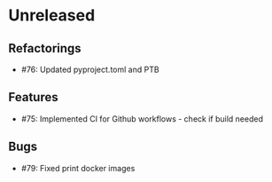 # Unreleased

## Refactorings

 - #76: Updated pyproject.toml and PTB

## Features

 - #75: Implemented CI for Github workflows - check if build needed

## Bugs

 - #79: Fixed print docker images
